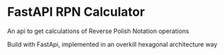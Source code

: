 
# FastAPI RPN Calculator

An api to get calculations of Reverse Polish Notation operations  

Build with FastApi, implemented in an overkill hexagonal architecture way

